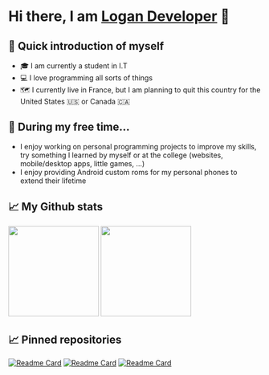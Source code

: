# Hi there, I am <a href="https://github.com/Logan-Developer" target="_blank">Logan Developer</a> 👋

## 💬 Quick introduction of myself
- 🎓 I am currently a student in I.T
- 💻 I love programming all sorts of things
- 🗺️ I currently live in France, but I am planning to quit this country for the United States 🇺🇸 or Canada 🇨🇦

## 💬 During my free time...
- I enjoy working on personal programming projects to improve my skills, try something I learned by myself or at the college (websites, mobile/desktop apps, little games, ...)
- I enjoy providing Android custom roms for my personal phones to extend their lifetime

## 📈 My Github stats

<p>
  <img height="180em" src="https://github-readme-stats.vercel.app/api?username=Logan-Developer&show_icons=true&hide_border=true&count_private=true&include_all_commits=true&theme=tokyonight" />
  <img height="180em" src="https://github-readme-stats.vercel.app/api/top-langs/?username=Logan-Developer&show_icons=true&hide_border=true&layout=compact&langs_count=8&theme=tokyonight"/>
</p>

## 📈 Pinned repositories

[![Readme Card](https://github-readme-stats.vercel.app/api/pin?username=Evolution-x-Devices&repo=device_xiaomi_cepheus&hide_border=true&theme=tokyonight)](https://github.com/Evolution-X-Devices/device_xiaomi_cepheus)
[![Readme Card](https://github-readme-stats.vercel.app/api/pin?username=Evolution-x-Devices&repo=kernel_xiaomi_cepheus&hide_border=true&theme=tokyonight)](https://github.com/Evolution-X-Devices/kernel_xiaomi_cepheus)
[![Readme Card](https://github-readme-stats.vercel.app/api/pin?username=Logan-Developer&repo=my-ufr-planning&hide_border=true&theme=tokyonight)](https://github.com/Logan-Developer/my-ufr-planning)

<!--
**Logan-Developer/Logan-Developer** is a ✨ _special_ ✨ repository because its `README.md` (this file) appears on your GitHub profile.

Here are some ideas to get you started:

- 🔭 I’m currently working on ...
- 🌱 I’m currently learning ...
- 👯 I’m looking to collaborate on ...
- 🤔 I’m looking for help with ...
- 💬 Ask me about ...
- 📫 How to reach me: ...
- 😄 Pronouns: ...
- ⚡ Fun fact: ...
-->
